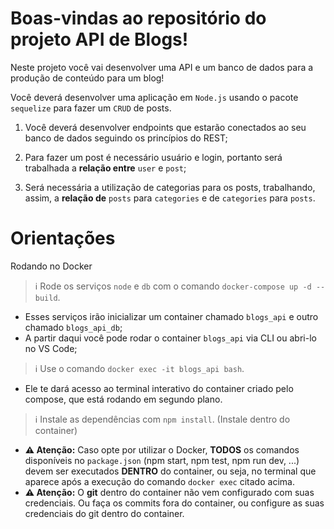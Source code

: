 # Boas-vindas ao repositório do projeto API de Blogs!

  Neste projeto você vai desenvolver uma API e um banco de dados para a produção de conteúdo para um blog! 

  Você deverá desenvolver uma aplicação em `Node.js` usando o pacote `sequelize` para fazer um `CRUD` de posts.

  1. Você deverá desenvolver endpoints que estarão conectados ao seu banco de dados seguindo os princípios do REST;

  2. Para fazer um post é necessário usuário e login, portanto será trabalhada a **relação entre** `user` e `post`; 

  3. Será necessária a utilização de categorias para os posts, trabalhando, assim, a **relação de** `posts` para `categories` e de `categories` para `posts`.

# Orientações

Rodando no Docker 
 
  > :information_source: Rode os serviços `node` e `db` com o comando `docker-compose up -d --build`.
  - Esses serviços irão inicializar um container chamado `blogs_api` e outro chamado `blogs_api_db`;
  - A partir daqui você pode rodar o container `blogs_api` via CLI ou abri-lo no VS Code;
  > :information_source: Use o comando `docker exec -it blogs_api bash`.
  - Ele te dará acesso ao terminal interativo do container criado pelo compose, que está rodando em segundo plano.
  > :information_source: Instale as dependências com `npm install`. (Instale dentro do container)
  
  - **:warning: Atenção:** Caso opte por utilizar o Docker, **TODOS** os comandos disponíveis no `package.json` (npm start, npm test, npm run dev, ...) devem ser executados **DENTRO** do container, ou seja, no terminal que aparece após a execução do comando `docker exec` citado acima. 
  - **:warning: Atenção:** O **git** dentro do container não vem configurado com suas credenciais. Ou faça os commits fora do container, ou configure as suas credenciais do git dentro do container.

 
  